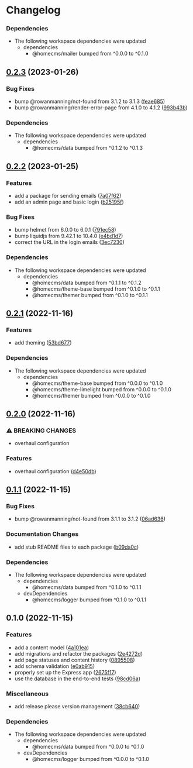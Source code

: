 # Changelog

### Dependencies

* The following workspace dependencies were updated
  * dependencies
    * @homecms/mailer bumped from ^0.0.0 to ^0.1.0

## [0.2.3](https://github.com/homecms/homecms/compare/server-v0.2.2...server-v0.2.3) (2023-01-26)


### Bug Fixes

* bump @rowanmanning/not-found from 3.1.2 to 3.1.3 ([feae685](https://github.com/homecms/homecms/commit/feae685ec8283a5b25b4b0f5c8f9069e29335e8e))
* bump @rowanmanning/render-error-page from 4.1.0 to 4.1.2 ([993b43b](https://github.com/homecms/homecms/commit/993b43b85a2b2f817d1df4e0128ceb254de96236))


### Dependencies

* The following workspace dependencies were updated
  * dependencies
    * @homecms/data bumped from ^0.1.2 to ^0.1.3

## [0.2.2](https://github.com/homecms/homecms/compare/server-v0.2.1...server-v0.2.2) (2023-01-25)


### Features

* add a package for sending emails ([7a07f62](https://github.com/homecms/homecms/commit/7a07f62fb7be353ac9d78fbdf1ac485b650152ca))
* add an admin page and basic login ([b25195f](https://github.com/homecms/homecms/commit/b25195fc5b2f292ad9ddf819ae04fabb901f208c))


### Bug Fixes

* bump helmet from 6.0.0 to 6.0.1 ([791ec58](https://github.com/homecms/homecms/commit/791ec581f1b9a6cc29d79493dbda9caf2ab0d6b1))
* bump liquidjs from 9.42.1 to 10.4.0 ([e4bd1d7](https://github.com/homecms/homecms/commit/e4bd1d75e294ad047d312a0b5119da5930817c14))
* correct the URL in the login emails ([3ec7230](https://github.com/homecms/homecms/commit/3ec7230bf897cc61a64ca6447f32e8508cfefe83))


### Dependencies

* The following workspace dependencies were updated
  * dependencies
    * @homecms/data bumped from ^0.1.1 to ^0.1.2
    * @homecms/theme-base bumped from ^0.1.0 to ^0.1.1
    * @homecms/themer bumped from ^0.1.0 to ^0.1.1

## [0.2.1](https://github.com/homecms/homecms/compare/server-v0.2.0...server-v0.2.1) (2022-11-16)


### Features

* add theming ([53bd677](https://github.com/homecms/homecms/commit/53bd67712e67dd12b65fa1810e76656e2f4a46ac))


### Dependencies

* The following workspace dependencies were updated
  * dependencies
    * @homecms/theme-base bumped from ^0.0.0 to ^0.1.0
    * @homecms/theme-limelight bumped from ^0.0.0 to ^0.1.0
    * @homecms/themer bumped from ^0.0.0 to ^0.1.0

## [0.2.0](https://github.com/homecms/homecms/compare/server-v0.1.1...server-v0.2.0) (2022-11-16)


### ⚠ BREAKING CHANGES

* overhaul configuration

### Features

* overhaul configuration ([d4e50db](https://github.com/homecms/homecms/commit/d4e50db7fe8a89663a02eaec16b97e397295e200))

## [0.1.1](https://github.com/homecms/homecms/compare/server-v0.1.0...server-v0.1.1) (2022-11-15)


### Bug Fixes

* bump @rowanmanning/not-found from 3.1.1 to 3.1.2 ([06ad636](https://github.com/homecms/homecms/commit/06ad636c3621af5fca0ce25d137cf74f99bf6afe))


### Documentation Changes

* add stub README files to each package ([b09da0c](https://github.com/homecms/homecms/commit/b09da0c9ed9b68f47e5362bca5241fa67d7f5c3b))


### Dependencies

* The following workspace dependencies were updated
  * dependencies
    * @homecms/data bumped from ^0.1.0 to ^0.1.1
  * devDependencies
    * @homecms/logger bumped from ^0.1.0 to ^0.1.1

## 0.1.0 (2022-11-15)


### Features

* add a content model ([4a101ea](https://github.com/homecms/homecms/commit/4a101ea7cd95d82ba439335b2170b496f121e88b))
* add migrations and refactor the packages ([2e4272d](https://github.com/homecms/homecms/commit/2e4272de6c4ab33738f87b4db8eefb1f8268e5d2))
* add page statuses and content history ([0895508](https://github.com/homecms/homecms/commit/089550894a3c3ac6ca967c9d868e3ece730bd237))
* add schema validation ([e0ab915](https://github.com/homecms/homecms/commit/e0ab915ffa4fb33afd40f2b0459e84eb9613ddae))
* properly set up the Express app ([2675f17](https://github.com/homecms/homecms/commit/2675f17a351915d863a28a0ed5c325791237f520))
* use the database in the end-to-end tests ([98cd06a](https://github.com/homecms/homecms/commit/98cd06a568c9376cc66ba0769abd33bcc209107c))


### Miscellaneous

* add release please version management ([38cb640](https://github.com/homecms/homecms/commit/38cb640b85eec2b33e9421c30fee0ea35b2c6989))


### Dependencies

* The following workspace dependencies were updated
  * dependencies
    * @homecms/data bumped from ^0.0.0 to ^0.1.0
  * devDependencies
    * @homecms/logger bumped from ^0.0.0 to ^0.1.0
